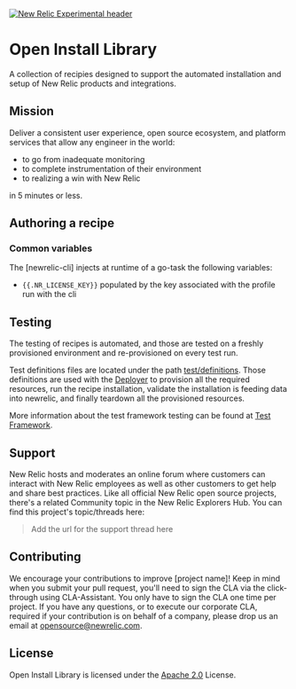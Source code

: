 [![New Relic Experimental header](https://github.com/newrelic/opensource-website/raw/master/src/images/categories/Experimental.png)](https://opensource.newrelic.com/oss-category/#new-relic-experimental)

# Open Install Library

A collection of recipies designed to support the automated installation and setup of New Relic products and integrations.

## Mission

Deliver a consistent user experience, open source ecosystem, and platform services that allow any engineer in the world:

- to go from inadequate monitoring
- to complete instrumentation of their environment
- to realizing a win with New Relic

in 5 minutes or less.

## Authoring a recipe

### Common variables

The [newrelic-cli] injects at runtime of a go-task the following variables:

- `{{.NR_LICENSE_KEY}}` populated by the key associated with the profile run with the cli

## Testing

The testing of recipes is automated, and those are tested on a freshly provisioned environment and re-provisioned on every test run.

Test definitions files are located under the path [test/definitions](test/definitions). Those definitions are used with the [Deployer](https://github.com/newrelic/demo-deployer) to provision all the required resources, run the recipe installation, validate the installation is feeding data into newrelic, and finally teardown all the provisioned resources.

More information about the test framework testing can be found at [Test Framework](docs/test-framework/README.md).

## Support

New Relic hosts and moderates an online forum where customers can interact with New Relic employees as well as other customers to get help and share best practices. Like all official New Relic open source projects, there's a related Community topic in the New Relic Explorers Hub. You can find this project's topic/threads here:

>Add the url for the support thread here

## Contributing

We encourage your contributions to improve [project name]! Keep in mind when you submit your pull request, you'll need to sign the CLA via the click-through using CLA-Assistant. You only have to sign the CLA one time per project.
If you have any questions, or to execute our corporate CLA, required if your contribution is on behalf of a company,  please drop us an email at opensource@newrelic.com.

## License

Open Install Library is licensed under the [Apache 2.0](http://apache.org/licenses/LICENSE-2.0.txt) License.
